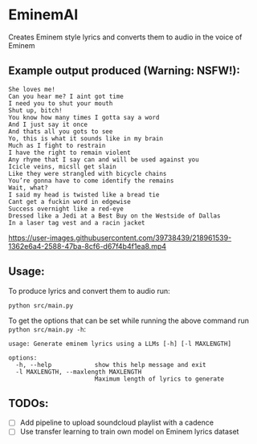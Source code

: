 # EminemAI

Creates Eminem style lyrics and converts them to audio in the voice of Eminem

## Example output produced (Warning: NSFW!):

```
She loves me!
Can you hear me? I aint got time
I need you to shut your mouth
Shut up, bitch!
You know how many times I gotta say a word
And I just say it once
And thats all you gots to see
Yo, this is what it sounds like in my brain
Much as I fight to restrain
I have the right to remain violent
Any rhyme that I say can and will be used against you
Icicle veins, micsll get slain
Like they were strangled with bicycle chains
You’re gonna have to come identify the remains
Wait, what?
I said my head is twisted like a bread tie
Cant get a fuckin word in edgewise
Success overnight like a red-eye
Dressed like a Jedi at a Best Buy on the Westside of Dallas
In a laser tag vest and a racin jacket
```
https://user-images.githubusercontent.com/39738439/218961539-1362e6a4-2588-47ba-8cf6-d67f4b4f1ea8.mp4

## Usage:

To produce lyrics and convert them to audio run:
```
python src/main.py
```

To get the options that can be set while running the above command run `python src/main.py -h`:
```
usage: Generate eminem lyrics using a LLMs [-h] [-l MAXLENGTH]

options:
  -h, --help            show this help message and exit
  -l MAXLENGTH, --maxlength MAXLENGTH
                        Maximum length of lyrics to generate
```

## TODOs:

- [ ] Add pipeline to upload soundcloud playlist with a cadence
- [ ] Use transfer learning to train own model on Eminem lyrics dataset
